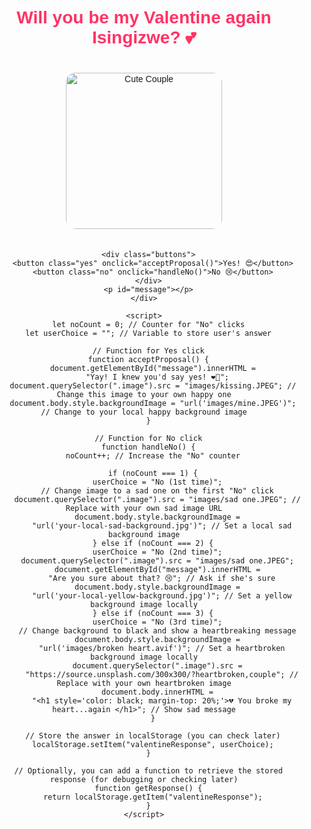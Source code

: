 <!DOCTYPE html>
<html lang="en">
  <head>
    <meta charset="UTF-8" />
    <meta name="viewport" content="width=device-width, initial-scale=1.0" />
    <title>Will You Be My Valentine, Isingizwe? 💖</title>
    <style>
      body {
        text-align: center;
        font-family: Arial, sans-serif;
        background-image: url("images/heart\ hands.JPEG"); /* Set your local background image here */
        background-size: cover; /* Ensures the image covers the entire background */
        background-position: center; /* Centers the image */
        transition: background-image 1s; /* Smooth transition for background image change */
      }
      .container {
        margin-top: 100px;
      }
      h1 {
        color: #ff3366;
      }
      .image {
        width: 250px;
        border-radius: 15px;
        margin: 20px 0;
      }
      .buttons {
        margin-top: 20px;
      }
      button {
        font-size: 20px;
        padding: 10px 20px;
        margin: 10px;
        border: none;
        cursor: pointer;
        border-radius: 8px;
      }
      .yes {
        background-color: #ff3366;
        color: white;
      }
      .no {
        background-color: #ccc;
        color: black;
        position: relative;
      }
    </style>
  </head>
  <body>
    <div class="container">
      <h1>Will you be my Valentine again Isingizwe? 💕</h1>
      <!-- Default Image, change this to your own -->
      <img src="images/flower.JPEG" class="image" alt="Cute Couple" />

      <div class="buttons">
        <button class="yes" onclick="acceptProposal()">Yes! 😍</button>
        <button class="no" onclick="handleNo()">No 😢</button>
      </div>
      <p id="message"></p>
    </div>

    <script>
      let noCount = 0; // Counter for "No" clicks
      let userChoice = ""; // Variable to store user's answer

      // Function for Yes click
      function acceptProposal() {
        document.getElementById("message").innerHTML =
          "Yay! I knew you'd say yes! ❤️🥰";
        document.querySelector(".image").src = "images/kissing.JPEG"; // Change this image to your own happy one
        document.body.style.backgroundImage = "url('images/mine.JPEG')"; // Change to your local happy background image
      }

      // Function for No click
      function handleNo() {
        noCount++; // Increase the "No" counter

        if (noCount === 1) {
          userChoice = "No (1st time)";
          // Change image to a sad one on the first "No" click
          document.querySelector(".image").src = "images/sad one.JPEG"; // Replace with your own sad image URL
          document.body.style.backgroundImage =
            "url('your-local-sad-background.jpg')"; // Set a local sad background image
        } else if (noCount === 2) {
          userChoice = "No (2nd time)";
          document.querySelector(".image").src = "images/sad one.JPEG";
          document.getElementById("message").innerHTML =
            "Are you sure about that? 😢"; // Ask if she's sure
          document.body.style.backgroundImage =
            "url('your-local-yellow-background.jpg')"; // Set a yellow background image locally
        } else if (noCount === 3) {
          userChoice = "No (3rd time)";
          // Change background to black and show a heartbreaking message
          document.body.style.backgroundImage =
            "url('images/broken heart.avif')"; // Set a heartbroken background image locally
          document.querySelector(".image").src =
            "https://source.unsplash.com/300x300/?heartbroken,couple"; // Replace with your own heartbroken image
          document.body.innerHTML =
            "<h1 style='color: black; margin-top: 20%;'>💔 You broke my heart...again </h1>"; // Show sad message
        }

        // Store the answer in localStorage (you can check later)
        localStorage.setItem("valentineResponse", userChoice);
      }

      // Optionally, you can add a function to retrieve the stored response (for debugging or checking later)
      function getResponse() {
        return localStorage.getItem("valentineResponse");
      }
    </script>
  </body>
</html>
